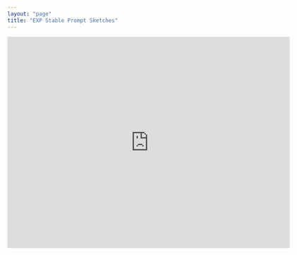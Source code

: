 ```yaml
---
layout: "page"
title: "EXP Stable Prompt Sketches"
---
```


<iframe style="width:640px;height:480px;border:0px;" src="https://cables.gl/view/65207ecc5a5a8ae4ab5f6253"></iframe>

